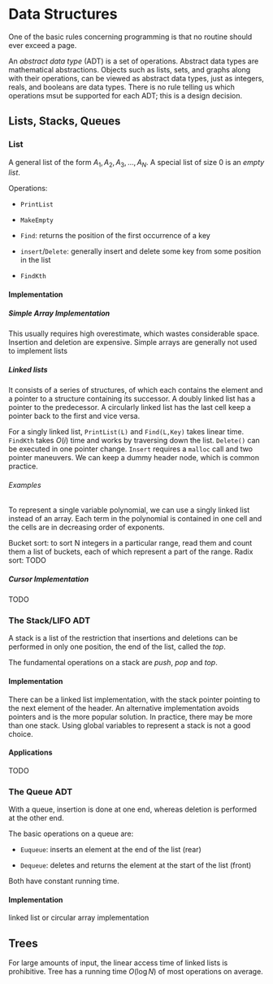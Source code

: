 # Data  Structures

One of the basic rules concerning programming is that no routine should ever exceed a page.

An _abstract data type_ (ADT) is a set of operations. Abstract data types are mathematical abstractions. Objects such as lists, sets, and graphs along with their operations, can be viewed as abstract data types, just as integers, reals, and booleans are data types. There is no rule telling us which operations msut be supported for each ADT; this is a design decision.

## Lists, Stacks, Queues

### List
A general list of the form $A_1, A_2, A_3, \dots, A_N$. A special list of size 0 is an _empty list_.

Operations:

- `PrintList`

- `MakeEmpty`

- `Find`: returns the position of the first occurrence of a key

- `insert`/`Delete`: generally insert and delete some key from some position in the list

- `FindKth`

#### Implementation

##### Simple Array Implementation

This usually requires high overestimate, which wastes considerable space. Insertion and deletion are expensive. Simple arrays are generally not used to implement lists

##### Linked lists

It consists of a series of structures, of which each contains the element and a pointer to a structure containing its successor. A doubly linked list has a pointer to the predecessor. A circularly linked list has the last cell keep a pointer back to the first and vice versa.

For a singly linked list, `PrintList(L)` and `Find(L,Key)` takes linear time. `FindKth` takes $O(i)$ time and works by traversing down the list. `Delete()` can be executed in one pointer change. `Insert` requires a `malloc` call and two pointer maneuvers. We can keep a dummy header node, which is common practice.

###### Examples

To represent a single variable polynomial, we can use a singly linked list instead of an array. Each term in the polynomial is contained in one cell and the cells are in decreasing order of exponents.

Bucket sort: to sort N integers in a particular range, read them and count them a list of buckets, each of which represent a part of the range. Radix sort: TODO

##### Cursor Implementation

TODO

### The Stack/LIFO ADT

A stack is a list of the restriction that insertions and deletions can be performed in only one position, the end of the list, called the _top_.

The fundamental operations on a stack are _push_,  _pop_ and _top_.

#### Implementation

There can be a linked list implementation, with the stack pointer pointing to the next element of the header. An alternative implementation avoids pointers and is the more popular solution. In practice, there may be more than one stack. Using global variables to represent a stack is not a good choice.

#### Applications

TODO 

### The Queue ADT 

With a queue, insertion is done at one end, whereas deletion is performed at the other end.

The basic operations on a queue are:

- `Euqueue`: inserts an element at the end of the list (rear)

- `Dequeue`: deletes and returns the element at the start of the list (front)

Both have constant running time.

#### Implementation

linked list or circular array implementation

## Trees 

For large amounts of input, the linear access time of linked lists is prohibitive. Tree has a running time $O(\log N)$ of most operations on average.
